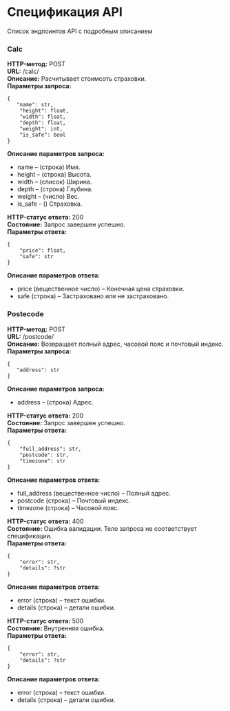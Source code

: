 # Спецификация API

Список эндпоинтов API с подробным описанием

### Calc
**HTTP-метод:** POST   
**URL:** /calc/  
**Описание:** Расчитывает стоимсоть страховки.  
**Параметры запроса:** 
```
{
   "name": str,
    "height": float,
    "width": float,
    "depth": float,
    "weight": int,
    "is_safe": bool
}
```

**Описание параметров запроса:**  
- name – (строка) Имя.
- height – (строка) Высота.
- width – (список) Ширина.
- depth – (строка) Глубина.
- weight – (число) Вес.
- is_safe - () Страховка.

**HTTP-статус ответа:** 200  
**Состояние:** Запрос завершен успешно.  
**Параметры ответа:** 
```
{
    "price": float,
    "safe": str
}
```

**Описание параметров ответа:**  
- price (вещественное число) – Конечная цена страховки.
- safe (строка) – Застраховано или не застраховано.   

### Postecode
**HTTP-метод:** POST   
**URL:** /postcode/  
**Описание:** Возвращает полный адрес, часовой пояс и почтовый индекс.  
**Параметры запроса:** 
```
{
   "address": str
}
```

**Описание параметров запроса:**  
- address – (строка) Адрес.

**HTTP-статус ответа:** 200  
**Состояние:** Запрос завершен успешно.  
**Параметры ответа:** 
```
{
    "full_address": str,
    "postcode": str,
    "timezone": str
}
```

**Описание параметров ответа:**  
- full_address (вещественное число) – Полный адрес.
- postcode (строка) – Почтовый индекс.
- timezone (строка) – Часовой пояс.  

**HTTP-статус ответа:** 400  
**Состояние:** Ошибка валидации. Тело запроса не соответствует спецификации.  
**Параметры ответа:** 
```
{
    "error": str,
    "details": ?str
}
```

**Описание параметров ответа:**  
- error (строка) – текст ошибки.
- details (строка) – детали ошибки.

**HTTP-статус ответа:** 500  
**Состояние:** Внутренняя ошибка.  
**Параметры ответа:** 
```
{
    "error": str,
    "details": ?str
}
```

**Описание параметров ответа:**  
- error (строка) – текст ошибки.
- details (строка) – детали ошибки.